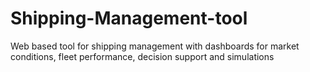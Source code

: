 # Shipping-Management-tool
Web based tool for shipping management with dashboards for market conditions, fleet performance, decision support and simulations
